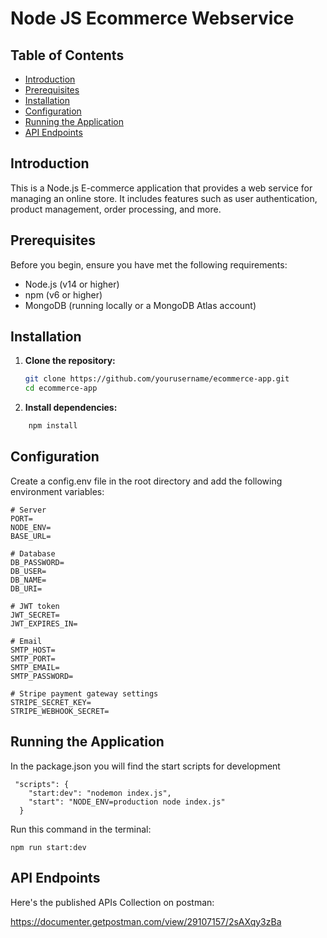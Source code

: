 # Node JS Ecommerce Webservice 


## Table of Contents
- [Introduction](#introduction)
- [Prerequisites](#prerequisites)
- [Installation](#installation)
- [Configuration](#configuration)
- [Running the Application](#running-the-application)
- [API Endpoints](#api-endpoints)


## Introduction
This is a Node.js E-commerce application that provides a web service for managing an online store. It includes features such as user authentication, product management, order processing, and more.

## Prerequisites
Before you begin, ensure you have met the following requirements:
- Node.js (v14 or higher)
- npm (v6 or higher)
- MongoDB (running locally or a MongoDB Atlas account)

## Installation
1. **Clone the repository:**
   ```sh
   git clone https://github.com/yourusername/ecommerce-app.git
   cd ecommerce-app
   ```

2. **Install dependencies:**

```sh
    npm install
```

## Configuration

Create a config.env file in the root directory and add the following environment variables:

```
# Server
PORT=
NODE_ENV=
BASE_URL=

# Database
DB_PASSWORD=
DB_USER=
DB_NAME=
DB_URI=

# JWT token
JWT_SECRET=
JWT_EXPIRES_IN=

# Email
SMTP_HOST=
SMTP_PORT=
SMTP_EMAIL=
SMTP_PASSWORD=

# Stripe payment gateway settings
STRIPE_SECRET_KEY=
STRIPE_WEBHOOK_SECRET=

```
## Running the Application

In the package.json you will find the start scripts for development
```
 "scripts": {
    "start:dev": "nodemon index.js",
    "start": "NODE_ENV=production node index.js"
  }

```
Run this command in the terminal:

```
npm run start:dev

```

## API Endpoints

Here's the published APIs Collection on postman:

https://documenter.getpostman.com/view/29107157/2sAXqy3zBa

